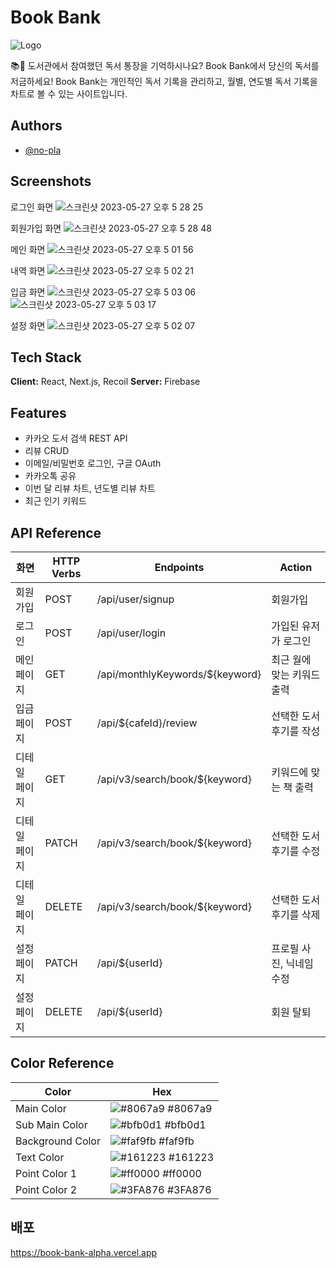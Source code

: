 # Book Bank
![Logo](https://github.com/no-pla/book-bank/assets/88391843/010e17e4-9e3d-451f-837f-1eab885bdfb7)

📚🏦 도서관에서 참여했던 독서 통장을 기억하시나요?
Book Bank에서 당신의 독서를 저금하세요!
Book Bank는 개인적인 독서 기록을 관리하고, 월별, 연도별 독서 기록을 차트로 볼 수 있는 사이트입니다.

## Authors
- [@no-pla](https://www.github.com/no-pla)


## Screenshots
로그인 화면
![스크린샷 2023-05-27 오후 5 28 25](https://github.com/no-pla/book-bank/assets/88391843/027fd1a3-f401-433f-9d32-7b6741437eaf)

회원가입 화면
![스크린샷 2023-05-27 오후 5 28 48](https://github.com/no-pla/book-bank/assets/88391843/7774c364-5045-4f33-8740-6643506e478b)

메인 화면
![스크린샷 2023-05-27 오후 5 01 56](https://github.com/no-pla/book-bank/assets/88391843/2fd2a8f0-5ef8-4c47-be59-1408695f6adb)

내역 화면
![스크린샷 2023-05-27 오후 5 02 21](https://github.com/no-pla/book-bank/assets/88391843/fceac5d7-39f1-4467-97d0-744913f2894a)

입금 화면
![스크린샷 2023-05-27 오후 5 03 06](https://github.com/no-pla/book-bank/assets/88391843/0084c21e-a9b3-4854-b840-22a02526bf32)
![스크린샷 2023-05-27 오후 5 03 17](https://github.com/no-pla/book-bank/assets/88391843/b29b587f-df92-4c06-990a-144ca8e54fef)

설정 화면
![스크린샷 2023-05-27 오후 5 02 07](https://github.com/no-pla/book-bank/assets/88391843/49554ff4-ff8c-4f3e-8bc0-9272371643bb)

## Tech Stack

**Client:** React, Next.js, Recoil
**Server:** Firebase

## Features
- 카카오 도서 검색 REST API
- 리뷰 CRUD
- 이메일/비밀번호 로그인, 구글 OAuth
- 카카오톡 공유
- 이번 달 리뷰 차트, 년도별 리뷰 차트
- 최근 인기 키워드


## API Reference
| 화면          | HTTP Verbs | Endpoints                    | Action                        |
| ------------- | ---------- | ---------------------------- | ----------------------------- |
| 회원가입 | POST | /api/user/signup | 회원가입 |
| 로그인 | POST | /api/user/login | 가입된 유저가 로그인          |
| 메인 페이지 | GET | /api/monthlyKeywords/${keyword} | 최근 월에 맞는 키워드 출력 |
| 입금 페이지 | POST | /api/${cafeId}/review | 선택한 도서 후기를 작성 |
| 디테일 페이지 | GET | /api/v3/search/book/${keyword} | 키워드에 맞는 책 출력 |
| 디테일 페이지 | PATCH | /api/v3/search/book/${keyword} | 선택한 도서 후기를 수정 |
| 디테일 페이지 | DELETE | /api/v3/search/book/${keyword} | 선택한 도서 후기를 삭제 |
| 설정 페이지 | PATCH | /api/${userId} | 프로필 사진, 닉네임 수정 |
| 설정 페이지 | DELETE | /api/${userId} | 회원 탈퇴 |

## Color Reference

| Color             | Hex                                                                |
| ----------------- | ------------------------------------------------------------------ |
| Main Color | ![#8067a9](https://via.placeholder.com/10/8067a9?text=+) #8067a9 |
| Sub Main Color | ![#bfb0d1](https://via.placeholder.com/10/bfb0d1?text=+) #bfb0d1 |
| Background Color | ![#faf9fb](https://via.placeholder.com/10/faf9fb?text=+) #faf9fb |
| Text Color | ![#161223](https://via.placeholder.com/10/161223?text=+) #161223 |
| Point Color 1 | ![#ff0000](https://via.placeholder.com/10/ff0000?text=+) #ff0000 |
| Point Color 2 | ![#3FA876](https://via.placeholder.com/10/3FA876?text=+) #3FA876 |


## 배포
https://book-bank-alpha.vercel.app

